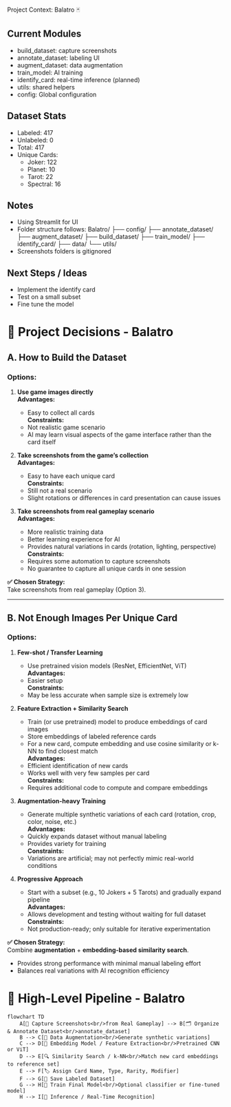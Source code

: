  Project Context: Balatro 🃏

## Current Modules
- build_dataset: capture screenshots
- annotate_dataset: labeling UI
- augment_dataset: data augmentation 
- train_model: AI training 
- identify_card: real-time inference (planned)
- utils: shared helpers
- config: Global configuration

## Dataset Stats
- Labeled: 417
- Unlabeled: 0
- Total: 417
- Unique Cards:
  - Joker: 122
  - Planet: 10
  - Tarot: 22
  - Spectral: 16

## Notes
- Using Streamlit for UI
- Folder structure follows:
  Balatro/
  ├── config/
  ├── annotate_dataset/
  ├── augment_dataset/
  ├── build_dataset/
  ├── train_model/
  ├── identify_card/
  ├── data/
  └── utils/
- Screenshots folders is gitignored

## Next Steps / Ideas
- Implement the identify card
- Test on a small subset
- Fine tune the model

# 📝 Project Decisions - Balatro

## A. How to Build the Dataset

### Options:

1. **Use game images directly**  
   **Advantages:**  
   - Easy to collect all cards  
   **Constraints:**  
   - Not realistic game scenario  
   - AI may learn visual aspects of the game interface rather than the card itself  

2. **Take screenshots from the game’s collection**  
   **Advantages:**  
   - Easy to have each unique card  
   **Constraints:**  
   - Still not a real scenario  
   - Slight rotations or differences in card presentation can cause issues  

3. **Take screenshots from real gameplay scenario**  
   **Advantages:**  
   - More realistic training data  
   - Better learning experience for AI  
   - Provides natural variations in cards (rotation, lighting, perspective)  
   **Constraints:**  
   - Requires some automation to capture screenshots  
   - No guarantee to capture all unique cards in one session  

**✅ Chosen Strategy:**  
Take screenshots from real gameplay (Option 3).

---

## B. Not Enough Images Per Unique Card

### Options:

1. **Few-shot / Transfer Learning**  
   - Use pretrained vision models (ResNet, EfficientNet, ViT)  
   **Advantages:**  
   - Easier setup  
   **Constraints:**  
   - May be less accurate when sample size is extremely low  

2. **Feature Extraction + Similarity Search**  
   - Train (or use pretrained) model to produce embeddings of card images  
   - Store embeddings of labeled reference cards  
   - For a new card, compute embedding and use cosine similarity or k-NN to find closest match  
   **Advantages:**  
   - Efficient identification of new cards  
   - Works well with very few samples per card  
   **Constraints:**  
   - Requires additional code to compute and compare embeddings  

3. **Augmentation-heavy Training**  
   - Generate multiple synthetic variations of each card (rotation, crop, color, noise, etc.)  
   **Advantages:**  
   - Quickly expands dataset without manual labeling  
   - Provides variety for training  
   **Constraints:**  
   - Variations are artificial; may not perfectly mimic real-world conditions  

4. **Progressive Approach**  
   - Start with a subset (e.g., 10 Jokers + 5 Tarots) and gradually expand pipeline  
   **Advantages:**  
   - Allows development and testing without waiting for full dataset  
   **Constraints:**  
   - Not production-ready; only suitable for iterative experimentation  

**✅ Chosen Strategy:**  
Combine **augmentation** + **embedding-based similarity search**.  
- Provides strong performance with minimal manual labeling effort  
- Balances real variations with AI recognition efficiency

# 🎨 High-Level Pipeline - Balatro

```mermaid
flowchart TD
    A[📸 Capture Screenshots<br/>from Real Gameplay] --> B[🗂 Organize & Annotate Dataset<br/>annotate_dataset]
    B --> C[🎨 Data Augmentation<br/>Generate synthetic variations]
    C --> D[🧠 Embedding Model / Feature Extraction<br/>Pretrained CNN or ViT]
    D --> E[🔍 Similarity Search / k-NN<br/>Match new card embeddings to reference set]
    E --> F[🏷 Assign Card Name, Type, Rarity, Modifier]
    F --> G[💾 Save Labeled Dataset]
    G --> H[🚀 Train Final Model<br/>Optional classifier or fine-tuned model]
    H --> I[🔎 Inference / Real-Time Recognition]
```